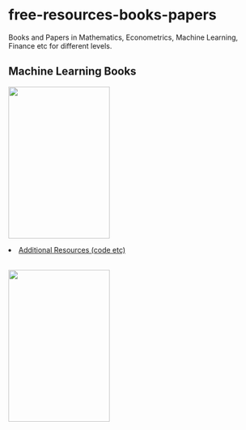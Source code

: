 # free-resources-books-papers
Books and Papers  in Mathematics, Econometrics, Machine Learning, Finance etc for different levels.

## Machine Learning Books 
 
<p align="left">
  <img src="https://encrypted-tbn0.gstatic.com/images?q=tbn:ANd9GcR5NxdOQf1VAMYiXsbKr3JY6INALlC_xeCMdA&usqp=CAU?raw=true"
  width="200" height="300">
</p>

<li><a href="http://fs2.american.edu/alberto/www/analytics/ISLRLectures.html"> Additional Resources (code etc)</a></li>
<br>
<p align="left">
  <img src="https://databricks.com/wp-content/uploads/2020/09/big-book-of-data-science-use-cases-thumbnail-min.png?raw=true"
  width="200" height="300">
</p>
<br>
